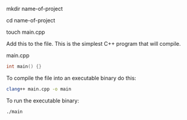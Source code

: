 mkdir name-of-project

cd name-of-project

touch main.cpp

Add this to the file. This is the simplest C++ program that will compile. 

main.cpp
```cpp
int main() {}
```

To compile the file into an executable binary do this:
```sh
clang++ main.cpp -o main
```

To run the executable binary:
```sh
./main
```
